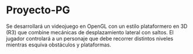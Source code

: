 # Proyecto-PG
Se desarrollará un videojuego en OpenGL con un estilo plataformero en 3D (R3) que combine mecánicas de desplazamiento lateral con saltos. El jugador controlará a un personaje que debe recorrer distintos niveles mientras esquiva obstáculos y plataformas.
